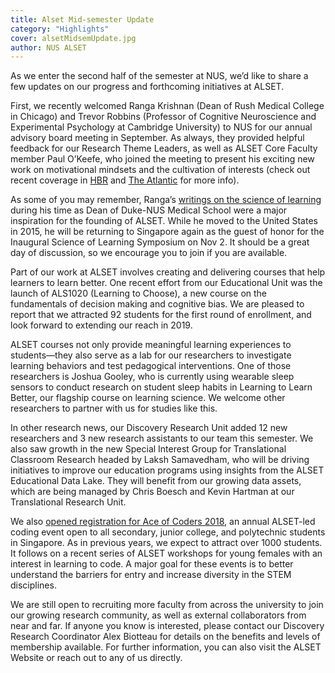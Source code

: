 ```yaml
---
title: Alset Mid-semester Update
category: "Highlights"
cover: alsetMidsemUpdate.jpg
author: NUS ALSET
---
```


As we enter the second half of the semester at NUS, we’d like to share a few updates on our progress and forthcoming initiatives at ALSET.

First, we recently welcomed Ranga Krishnan (Dean of Rush Medical College in Chicago) and Trevor Robbins (Professor of Cognitive Neuroscience and Experimental Psychology at Cambridge University) to NUS for our annual advisory board meeting in September. As always, they provided helpful feedback for our Research Theme Leaders, as well as ALSET Core Faculty member Paul O’Keefe, who joined the meeting to present his exciting new work on motivational mindsets and the cultivation of interests (check out recent coverage in [HBR](https://hbr.org/2018/09/having-a-growth-mindset-makes-it-easier-to-develop-new-interests) and [The Atlantic](https://www.theatlantic.com/science/archive/2018/07/find-your-passion-is-terrible-advice/564932/) for more info).

As some of you may remember, Ranga’s [writings on the science of learning](https://www.duke-nus.edu.sg/tags/dean-ranga-krishnan) during his time as Dean of Duke-NUS Medical School were a major inspiration for the founding of ALSET. While he moved to the United States in 2015, he will be returning to Singapore again as the guest of honor for the Inaugural Science of Learning Symposium on Nov 2. It should be a great day of discussion, so we encourage you to join if you are available.

Part of our work at ALSET involves creating and delivering courses that help learners to learn better. One recent effort from our Educational Unit was the launch of ALS1020 (Learning to Choose), a new course on the fundamentals of decision making and cognitive bias. We are pleased to report that we attracted 92 students for the first round of enrollment, and look forward to extending our reach in 2019.

ALSET courses not only provide meaningful learning experiences to students—they also serve as a lab for our researchers to investigate learning behaviors and test pedagogical interventions. One of those researchers is Joshua Gooley, who is currently using wearable sleep sensors to conduct research on student sleep habits in Learning to Learn Better, our flagship course on learning science. We welcome other researchers to partner with us for studies like this.

In other research news, our Discovery Research Unit added 12 new researchers and 3 new research assistants to our team this semester. We also saw growth in the new Special Interest Group for Translational Classroom Research headed by Laksh Samavedham, who will be driving initiatives to improve our education programs using insights from the ALSET Educational Data Lake. They will benefit from our growing data assets, which are being managed by Chris Boesch and Kevin Hartman at our Translational Research Unit.

We also [opened registration for Ace of Coders 2018](http://blog.nus.edu.sg/alsetnus/2018/10/08/alset-opens-registration-ace-of-coders-2018/), an annual ALSET-led coding event open to all secondary, junior college, and polytechnic students in Singapore. As in previous years, we expect to attract over 1000 students. It follows on a recent series of ALSET workshops for young females with an interest in learning to code. A major goal for these events is to better understand the barriers for entry and increase diversity in the STEM disciplines.

We are still open to recruiting more faculty from across the university to join our growing research community, as well as external collaborators from near and far. If anyone you know is interested, please contact our Discovery Research Coordinator Alex Biotteau for details on the benefits and levels of membership available. For further information, you can also visit the ALSET Website or reach out to any of us directly.
